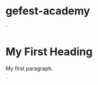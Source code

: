 # gefest-academy
`<!DOCTYPE html>
<html>
<body>
<script>

//Вывести все простые числа от a до b. a b - любые ваши числа. Главное чтобы a не превышало b.

let a = Number(prompt())
let b = Number(prompt())

for(let i = a; i < b; i++) {
  if(checkIsPrime(i)) { 
    continue;
  }
  console.log(i)
}
function checkIsPrime(numbe) {
  for(let i = 2; i < numbe; i++)
  {
    if(!(numbe % i)){
      return 1;
    }
  }
}
</script>

<h1>My First Heading</h1>
<p>My first paragraph.</p>

</body>
</html>
`
